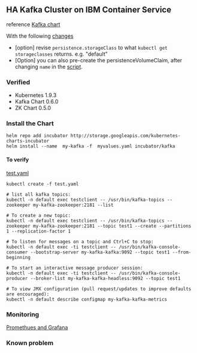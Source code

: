 ## HA Kafka Cluster on IBM Container Service


reference [Kafka chart](https://github.com/kubernetes/charts/tree/master/incubator/kafka)

With the following [changes](values.yaml)

* [option] revise `persistence.storageClass` to what `kubectl get storageclasses` returns. e.g. "default"
* [Option] you can also pre-create the persistenceVolumeClaim, after changing `name` in the [script](../ibm-pvc.yaml).


### Verified 

* Kubernetes 1.9.3
* Kafka Chart 0.6.0
* ZK Chart 0.5.0


### Install the Chart

	helm repo add incubator http://storage.googleapis.com/kubernetes-charts-incubator
	helm install --name  my-kafka -f  myvalues.yaml incubator/kafka


#### To verify

[test.yaml](test.yaml)

	kubectl create -f test.yaml

    # list all kafka topics:
	kubectl -n default exec testclient -- /usr/bin/kafka-topics --zookeeper my-kafka-zookeeper:2181 --list

	# To create a new topic:
	kubectl -n default exec testclient -- /usr/bin/kafka-topics --zookeeper my-kafka-zookeeper:2181 --topic test1 --create --partitions 1 --replication-factor 1

	# To listen for messages on a topic and Ctrl+C to stop:
	kubectl -n default exec -ti testclient -- /usr/bin/kafka-console-consumer --bootstrap-server my-kafka-kafka:9092 --topic test1 --from-beginning

	# To start an interactive message producer session:
	kubectl -n default exec -ti testclient -- /usr/bin/kafka-console-producer --broker-list my-kafka-kafka-headless:9092 --topic test1

	# To view JMX configuration (pull request/updates to improve defaults are encouraged):
	kubectl -n default describe configmap my-kafka-kafka-metrics


### Monitoring

[Promethues and Grafana](prometheus/README.md)

### Known problem
